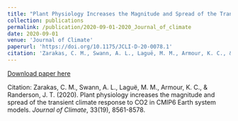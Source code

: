 ```yaml
---
title: "Plant Physiology Increases the Magnitude and Spread of the Transient Climate Response to CO 2 in CMIP6 Earth System Models"
collection: publications
permalink: /publication/2020-09-01-2020_Journal_of_climate
date: 2020-09-01
venue: 'Journal of Climate'
paperurl: 'https://doi.org/10.1175/JCLI-D-20-0078.1'
citation: 'Zarakas, C. M., Swann, A. L., Laguë, M. M., Armour, K. C., &amp; Randerson, J. T. (2020). Plant physiology increases the magnitude and spread of the transient climate response to CO2 in CMIP6 Earth system models. *Journal of Climate*, 33(19), 8561-8578.'
---
```


<a href='https://doi.org/10.1175/JCLI-D-20-0078.1'>Download paper here</a>

 Citation: Zarakas, C. M., Swann, A. L., Laguë, M. M., Armour, K. C., & Randerson, J. T. (2020). Plant physiology increases the magnitude and spread of the transient climate response to CO2 in CMIP6 Earth system models. *Journal of Climate*, 33(19), 8561-8578.